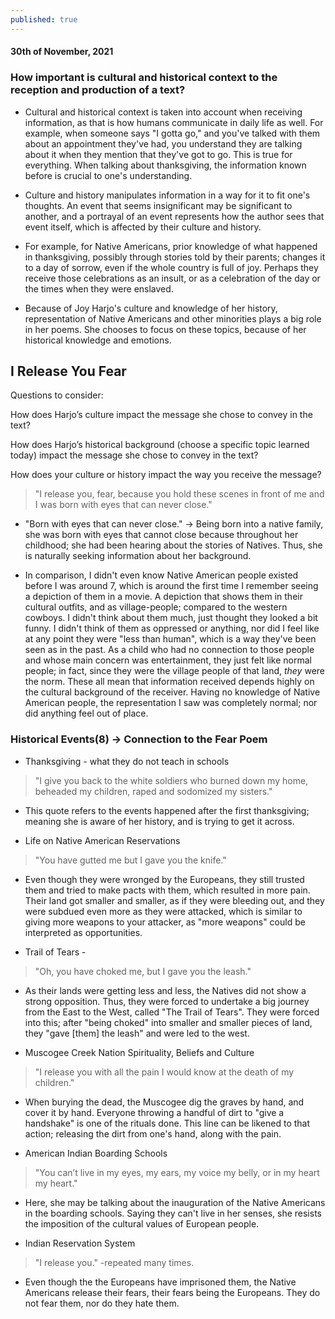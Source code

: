 ```yaml
---
published: true
---
```

#### 30th of November, 2021

### How important is cultural and historical context to the reception and production of a text?

- Cultural and historical context is taken into account when receiving information, as that is how humans communicate in daily life as well. For example, when someone says "I gotta go," and you've talked with them about an appointment they've had, you understand they are talking about it when they mention that they've got to go. This is true for everything. When talking about thanksgiving, the information known before is crucial to one's understanding.
 
- Culture and history manipulates information in a way for it to fit one's thoughts. An event that seems insignificant may be significant to another, and a portrayal of an event represents how the author sees that event itself, which is affected by their culture and history.

- For example, for Native Americans, prior knowledge of what happened in thanksgiving, possibly through stories told by their parents; changes it to a day of sorrow, even if the whole country is full of joy. Perhaps they receive those celebrations as an insult, or as a celebration of the day or the times when they were enslaved.

- Because of Joy Harjo's culture and knowledge of her history, representation of Native Americans and other minorities plays a big role in her poems. She chooses to focus on these topics, because of her historical knowledge and emotions. 

## I Release You Fear

Questions to consider: 

How does Harjo’s culture impact the message she chose to convey in the text?

How does Harjo’s historical background (choose a specific topic learned today) impact the message she chose to convey in the text? 

How does your culture or history impact the way you receive the message? 

>"I release you, fear, because you hold these scenes in front of me and I was born with eyes that can never close."

- "Born with eyes that can never close." -> Being born into a native family, she was born with eyes that cannot close because throughout her childhood; she had been hearing about the stories of Natives. Thus, she is naturally seeking information about her background.

- In comparison, I didn't even know Native American people existed before I was around 7, which is around the first time I remember seeing a depiction of them in a movie. A depiction that shows them in their cultural outfits, and as village-people; compared to the western cowboys. I didn't think about them much, just thought they looked a bit funny. I didn't think of them as oppressed or anything, nor did I feel like at any point they were "less than human", which is a way they've been seen as in the past. As a child who had no connection to those people and whose main concern was entertainment, they just felt like normal people; in fact, since they were the village people of that land, _they_ were the norm. These all mean that information received depends highly on the cultural background of the receiver. Having no knowledge of Native American people, the representation I saw was completely normal; nor did anything feel out of place.

### Historical Events(8) -> Connection to the Fear Poem

- Thanksgiving - what they do not teach in schools 
>"I give you back to the white soldiers who burned down my home, beheaded my children, raped and sodomized my sisters." 
- This quote refers to the events happened after the first thanksgiving; meaning she is aware of her history, and is trying to get it across.

- Life on Native American Reservations 
>"You have gutted me but I gave you the knife." 
- Even though they were wronged by the Europeans, they still trusted them and tried to make pacts with them, which resulted in more pain. Their land got smaller and smaller, as if they were bleeding out, and they were subdued even more as they were attacked, which is similar to giving more weapons to your attacker, as "more weapons" could be interpreted as opportunities.

- Trail of Tears - 
>"Oh, you have choked me, but I gave you the leash." 
- As their lands were getting less and less, the Natives did not show a strong opposition. Thus, they were forced to undertake a big journey from the East to the West, called "The Trail of Tears". They were forced into this; after "being choked" into smaller and smaller pieces of land, they "gave \[them] the leash" and were led to the west.

- Muscogee Creek Nation Spirituality, Beliefs and Culture 
>"I release you with all the pain I would know at the death of my children."
- When burying the dead, the Muscogee dig the graves by hand, and cover it by hand. Everyone throwing a handful of dirt to "give a handshake" is one of the rituals done. This line can be likened to that action; releasing the dirt from one's hand, along with the pain.

- American Indian Boarding Schools
>"You can’t live in my eyes, my ears, my voice my belly, or in my heart my heart."
- Here, she may be talking about the inauguration of the Native Americans in the boarding schools. Saying they can't live in her senses, she resists the imposition of the cultural values of European people.

- Indian Reservation System
>"I release you." -repeated many times.
- Even though the the Europeans have imprisoned them, the Native Americans release their fears, 
their fears being the Europeans. They do not fear them, nor do they hate them.
